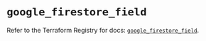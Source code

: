# `google_firestore_field`

Refer to the Terraform Registry for docs: [`google_firestore_field`](https://registry.terraform.io/providers/hashicorp/google-beta/5.37.0/docs/resources/google_firestore_field).
